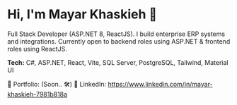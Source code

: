 # Hi, I'm Mayar Khaskieh 👋


Full Stack Developer (ASP.NET 8, ReactJS). I build enterprise ERP systems and integrations. Currently open to backend roles using ASP.NET & frontend roles using ReactJS.


**Tech:** C#, ASP.NET, React, Vite, SQL Server, PostgreSQL, Tailwind, Material UI


🔗 Portfolio: (Soon.. 🛠️)
🔗 LinkedIn: https://www.linkedin.com/in/mayar-khaskieh-7981b818a
